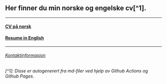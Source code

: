 ﻿## Her finner du min norske og engelske cv[^1]. 

***

####  [CV på norsk](https://harrysolsem.github.io/MyCVRepository/content/norsk/cv.html)
####  [Resume in English](https://harrysolsem.github.io/MyCVRepository/content/engelsk/resume.html)

***

###### [Kontaktinformasjon](https://harrysolsem.github.io/MyCVRepository/content/kontaktinfo/contact.html)

###### [^1]: Disse er autogenerert fra md-filer ved hjelp av Github Actions og Github Pages. 